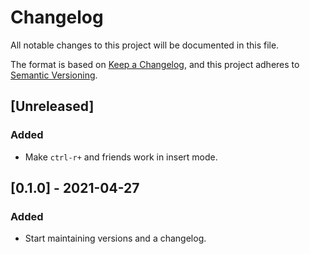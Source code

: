 # Changelog

All notable changes to this project will be documented in this file.

The format is based on [Keep a Changelog](https://keepachangelog.com/en/1.0.0/), and this project adheres to [Semantic Versioning](https://semver.org/spec/v2.0.0.html).

## [Unreleased]
### Added
- Make `ctrl-r+` and friends work in insert mode.

## [0.1.0] - 2021-04-27
### Added
- Start maintaining versions and a changelog.
